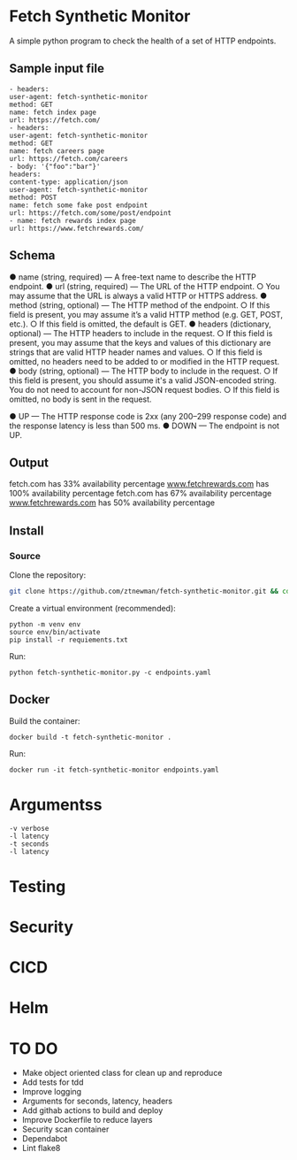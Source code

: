 # Fetch Synthetic Monitor

A simple python program to check the health of a set of HTTP endpoints. 

## Sample input file
```
- headers:
user-agent: fetch-synthetic-monitor
method: GET
name: fetch index page
url: https://fetch.com/
- headers:
user-agent: fetch-synthetic-monitor
method: GET
name: fetch careers page
url: https://fetch.com/careers
- body: '{"foo":"bar"}'
headers:
content-type: application/json
user-agent: fetch-synthetic-monitor
method: POST
name: fetch some fake post endpoint
url: https://fetch.com/some/post/endpoint
- name: fetch rewards index page
url: https://www.fetchrewards.com/
```

## Schema 
● name (string, required) — A free-text name to describe the HTTP endpoint.
● url (string, required) — The URL of the HTTP endpoint.
○ You may assume that the URL is always a valid HTTP or HTTPS address.
● method (string, optional) — The HTTP method of the endpoint.
○ If this field is present, you may assume it’s a valid HTTP method (e.g. GET, POST,
etc.).
○ If this field is omitted, the default is GET.
● headers (dictionary, optional) — The HTTP headers to include in the request.
○ If this field is present, you may assume that the keys and values of this dictionary
are strings that are valid HTTP header names and values.
○ If this field is omitted, no headers need to be added to or modified in the HTTP
request.
● body (string, optional) — The HTTP body to include in the request.
○ If this field is present, you should assume it's a valid JSON-encoded string. You
do not need to account for non-JSON request bodies.
○ If this field is omitted, no body is sent in the request.

● UP — The HTTP response code is 2xx (any 200–299 response code) and the response
latency is less than 500 ms.
● DOWN — The endpoint is not UP.

## Output
fetch.com has 33% availability percentage
www.fetchrewards.com has 100% availability percentage
fetch.com has 67% availability percentage
www.fetchrewards.com has 50% availability percentage

## Install

### Source

Clone the repository:

```bash
git clone https://github.com/ztnewman/fetch-synthetic-monitor.git && cd fetch-synthetic-monitor
```

Create a virtual environment (recommended):
```
python -m venv env
source env/bin/activate
pip install -r requiements.txt
```

Run:
```
python fetch-synthetic-monitor.py -c endpoints.yaml
```

## Docker

Build the container:
```
docker build -t fetch-synthetic-monitor .
```

Run:
```
docker run -it fetch-synthetic-monitor endpoints.yaml
```

# Argumentss
```
-v verbose
-l latency
-t seconds
-l latency
```

# Testing

# Security

# CICD

# Helm 

# TO DO
- Make object oriented class for clean up and reproduce
- Add tests for tdd
- Improve logging 
- Arguments for seconds, latency, headers
- Add githab actions to build and deploy
- Improve Dockerfile to reduce layers
- Security scan container
- Dependabot
- Lint flake8
